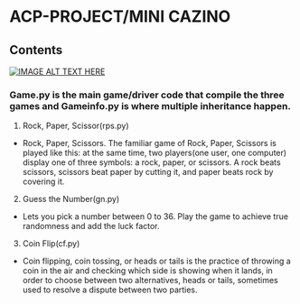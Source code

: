 # ACP-PROJECT/MINI CAZINO

## Contents
[![IMAGE ALT TEXT HERE](http://img.youtube.com/vi/https://youtu.be/28RZNNhiEYY/0.jpg)](http://www.youtube.com/watch?v=https://youtu.be/28RZNNhiEYY)
### Game.py is the main game/driver code that compile the three games and Gameinfo.py is where multiple inheritance happen.
1. Rock, Paper, Scissor(rps.py)
  - Rock, Paper, Scissors. The familiar game of Rock, Paper, Scissors is played like this: at the same time, two players(one user, one computer) display one of three symbols: a rock, paper, or scissors. A rock beats scissors, scissors beat paper by cutting it, and paper beats rock by covering it.

2. Guess the Number(gn.py)
  - Lets you pick a number between 0 to 36. Play the game to achieve true randomness and add the luck factor.

3. Coin Flip(cf.py)
  - Coin flipping, coin tossing, or heads or tails is the practice of throwing a coin in the air and checking which side is showing when it lands, in order to choose between two alternatives, heads or tails, sometimes used to resolve a dispute between two parties.
